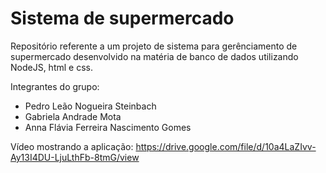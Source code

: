 # Sistema de supermercado
Repositório referente a um projeto de sistema para gerênciamento de supermercado desenvolvido na matéria de banco de dados utilizando NodeJS, html e css.

Integrantes do grupo:
  - Pedro Leão Nogueira Steinbach
  - Gabriela Andrade Mota
  - Anna Flávia Ferreira Nascimento Gomes

Vídeo mostrando a aplicação:
https://drive.google.com/file/d/10a4LaZIvv-Ay13I4DU-LjuLthFb-8tmG/view
